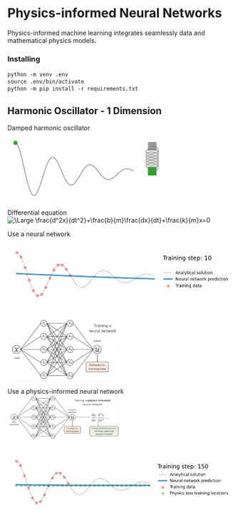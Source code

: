 # Physics-informed Neural Networks
Physics-informed machine learning integrates seamlessly data and mathematical physics models.

### Installing
```
python -m venv .env
source .env/bin/activate
python -m pip install -r requirements.txt
```

## Harmonic Oscillator - 1 Dimension

Damped harmonic oscillator

<img src="src/03.Harmonic-oscillator/figures/oscillator.gif" width="350">

Differential equation
![\Large \frac{d^2x}{dt^2}+\frac{b}{m}\frac{dx}{dt}+\frac{k}{m}x=0](https://latex.codecogs.com/svg.latex?\Large&space;\dpi{150}\bg{white}\frac{d^2x}{dt^2}+\frac{b}{m}\frac{dx}{dt}+\frac{k}{m}x=0) 

Use a neural network
<img src="src/03.Harmonic-oscillator/figures/nn1D.gif" width="550"> <img src="src/03.Harmonic-oscillator/figures/NeuralNetword.png" width="250">


Use a physics-informed neural network
<img src="src/03.Harmonic-oscillator/figures/Physics-informedNeuralNetword.png" width="250">

<img src="src/03.Harmonic-oscillator/figures/pinn1D.gif" width="850">
